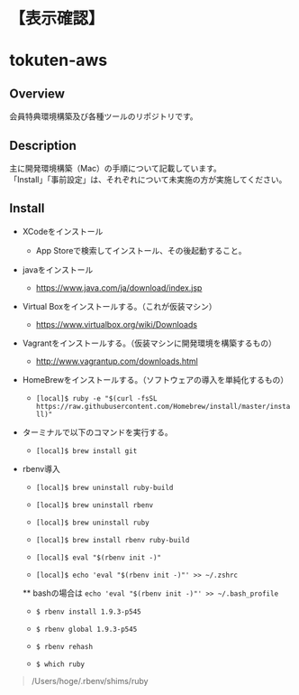 # 【表示確認】


tokuten-aws
====

## Overview
会員特典環境構築及び各種ツールのリポジトリです。

## Description
主に開発環境構築（Mac）の手順について記載しています。  
「Install」「事前設定」は、それぞれについて未実施の方が実施してください。

## Install
* XCodeをインストール
    * App Storeで検索してインストール、その後起動すること。
* javaをインストール
    * <https://www.java.com/ja/download/index.jsp>
* Virtual Boxをインストールする。（これが仮装マシン）
    * <https://www.virtualbox.org/wiki/Downloads>
* Vagrantをインストールする。（仮装マシンに開発環境を構築するもの）
    * <http://www.vagrantup.com/downloads.html>
* HomeBrewをインストールする。（ソフトウェアの導入を単純化するもの）
    * `` [local]$ ruby -e "$(curl -fsSL https://raw.githubusercontent.com/Homebrew/install/master/install)" ``
* ターミナルで以下のコマンドを実行する。
    * `` [local]$ brew install git ``
* rbenv導入
    * `` [local]$ brew uninstall ruby-build ``
    * `` [local]$ brew uninstall rbenv ``
    * `` [local]$ brew uninstall ruby ``

    * `` [local]$ brew install rbenv ruby-build ``
    * `` [local]$ eval "$(rbenv init -)"  ``
    * `` [local]$ echo 'eval "$(rbenv init -)"' >> ~/.zshrc ``

    ** bashの場合は `echo 'eval "$(rbenv init -)"' >> ~/.bash_profile`

    * `` $ rbenv install 1.9.3-p545 ``
    * `` $ rbenv global 1.9.3-p545 ``
    * `` $ rbenv rehash ``

    * `` $ which ruby ``
 >/Users/hoge/.rbenv/shims/ruby
